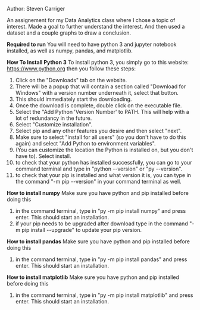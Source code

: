 Author: Steven Carriger

An assignement for my Data Analytics class where I chose a topic of interest. Made a goal to further understand the interest. And then used a dataset and a couple 
graphs to draw a conclusion.

**Required to run** You will need to have python 3 and jupyter notebook installed, as well as numpy, pandas, and matplotlib.

**How To Install Python 3** To install python 3, you simply go to this website: https://www.python.org then you follow these steps:
  1) Click on the "Downloads" tab on the website. 
  2) There will be a popup that will contain a section called "Download for Windows" with a version number underneath it, select that button.
  3) This should immediately start the downloading.
  4) Once the download is complete, double click on the executable file.
  5) Select the "Add Python 'Version Number' to PATH. This will help with a lot of redundancy in the future.
  6) Select "Customize installation".
  7) Select pip and any other features you desire and then select "next".
  8) Make sure to select "install for all users" (so you don't have to do this again) and select "Add Python to environment variables".
  9) (You can customize the location the Python is installed on, but you don't have to). Select install.
  10) to check that your python has installed successfully, you can go to your command terminal and type in "python --version" or "py --version".
  11) to check that your pip is installed and what version it is, you can type in the command "-m pip --version" in your command terminal as well.

**How to install numpy** Make sure you have python and pip installed before doing this
  1) in the command terminal, type in "py -m pip install numpy" and press enter. This should start an installation.
  2) if your pip needs to be upgraded after download type in the command "-m pip install --upgrade" to update your pip version.

**How to install pandas** Make sure you have python and pip installed before doing this
  1) in the command terminal, type in "py -m pip install pandas" and press enter. This should start an installation.

**How to install matplotlib** Make sure you have python and pip installed before doing this
  1) in the command terminal, type in "py -m pip install matplotlib" and press enter. This should start an installation.
